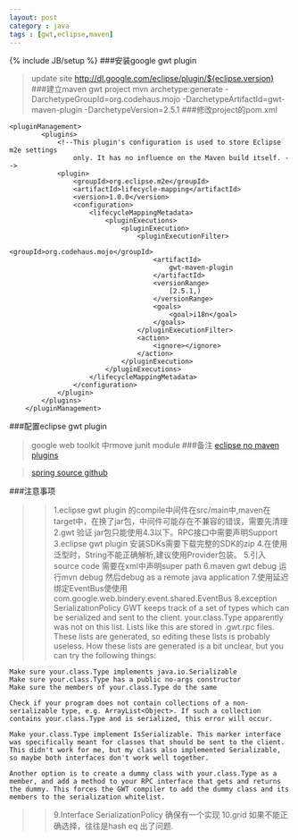 ```yaml
---
layout: post
category : java
tags : [gwt,eclipse,maven]
---
```

{% include JB/setup %}
###安装google gwt plugin
>update site http://dl.google.com/eclipse/plugin/${eclipse.version}
###建立maven gwt project
	mvn archetype:generate    -DarchetypeGroupId=org.codehaus.mojo    -DarchetypeArtifactId=gwt-maven-plugin    -DarchetypeVersion=2.5.1
###修改project的pom.xml


<!--more-->

	<pluginManagement>
	        <plugins>
	            <!--This plugin's configuration is used to store Eclipse m2e settings 
	                only. It has no influence on the Maven build itself. -->
	            <plugin>
	                <groupId>org.eclipse.m2e</groupId>
	                <artifactId>lifecycle-mapping</artifactId>
	                <version>1.0.0</version>
	                <configuration>
	                    <lifecycleMappingMetadata>
	                        <pluginExecutions>
	                            <pluginExecution>
	                                <pluginExecutionFilter>
	                                    <groupId>org.codehaus.mojo</groupId>
	                                    <artifactId>
	                                        gwt-maven-plugin
	                                    </artifactId>
	                                    <versionRange>
	                                        [2.5.1,)
	                                    </versionRange>
	                                    <goals>
	                                        <goal>i18n</goal>
	                                    </goals>
	                                </pluginExecutionFilter>
	                                <action>
	                                    <ignore></ignore>
	                                </action>
	                            </pluginExecution>
	                        </pluginExecutions>
	                    </lifecycleMappingMetadata>
	                </configuration>
	            </plugin>
	        </plugins>
	    </pluginManagement>
###配置eclipse gwt plugin
>google web toolkit 中rmove junit module
###备注
>[eclipse no maven plugins](http://wiki.eclipse.org/M2E_plugin_execution_not_covere)

>[spring source github](https://github.com/SpringSource)

###注意事项
>>1.eclipse gwt plugin 的compile中间件在src/main中,maven在target中，在换了jar包，中间件可能存在不兼容的错误，需要先清理
>>2.gwt 验证 jar包只能使用4.3以下。RPC接口中需要声明Support
>>3.eclipse gwt plugin 安装SDKs需要下载完整的SDK的zip
>>4.在使用泛型时，String不能正确解析,建议使用Provider包装。
>>5.引入source code 需要在xml中声明super path
>>6.maven gwt debug 运行mvn debug 然后debug as a remote java application
>>7.使用延迟绑定EventBus使使用com.google.web.bindery.event.shared.EventBus
>>8.exception SerializationPolicy
	GWT keeps track of a set of types which can be serialized and sent to the client. your.class.Type apparently was not on this list. Lists like this are stored in .gwt.rpc files. These lists are generated, so editing these lists is probably useless. How these lists are generated is a bit unclear, but you can try the following things:
	
	Make sure your.class.Type implements java.io.Serializable
	Make sure your.class.Type has a public no-args constructor
	Make sure the members of your.class.Type do the same
	
	Check if your program does not contain collections of a non-serializable type, e.g. ArrayList<Object>. If such a collection contains your.class.Type and is serialized, this error will occur.
	
	Make your.class.Type implement IsSerializable. This marker interface was specifically meant for classes that should be sent to the client. This didn't work for me, but my class also implemented Serializable, so maybe both interfaces don't work well together.
	
	Another option is to create a dummy class with your.class.Type as a member, and add a method to your RPC interface that gets and returns the dummy. This forces the GWT compiler to add the dummy class and its members to the serialization whitelist.
>>9.Interface SerializationPolicy
	确保有一个实现
>>10.grid 如果不能正确选择，往往是hash eq 出了问题.


